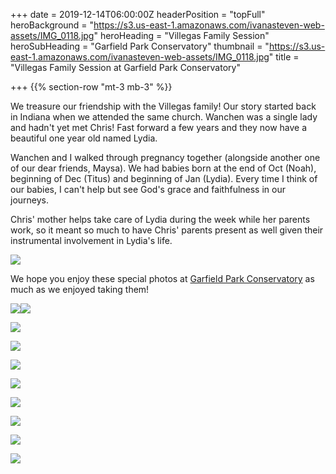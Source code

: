 +++
date = 2019-12-14T06:00:00Z
headerPosition = "topFull"
heroBackground = "https://s3.us-east-1.amazonaws.com/ivanasteven-web-assets/IMG_0118.jpg"
heroHeading = "Villegas Family Session"
heroSubHeading = "Garfield Park Conservatory"
thumbnail = "https://s3.us-east-1.amazonaws.com/ivanasteven-web-assets/IMG_0118.jpg"
title = "Villegas Family Session at Garfield Park Conservatory"

+++
{{% section-row "mt-3 mb-3" %}}

We treasure our friendship with the Villegas family! Our story started back in Indiana when we attended the same church. Wanchen was a single lady and hadn't yet met Chris! Fast forward a few years and they now have a beautiful one year old named Lydia.

Wanchen and I walked through pregnancy together (alongside another one of our dear friends, Maysa). We had babies born at the end of Oct (Noah), beginning of Dec (Titus) and beginning of Jan (Lydia). Every time I think of our babies, I can't help but see God's grace and faithfulness in our journeys.

Chris' mother helps take care of Lydia during the week while her parents work, so it meant so much to have Chris' parents present as well given their instrumental involvement in Lydia's life.

![](https://s3.us-east-1.amazonaws.com/ivanasteven-web-assets/IMG_0005.jpg)

We hope you enjoy these special photos at [Garfield Park Conservatory](https://garfieldconservatory.org/ "Garfield Park Conservatory") as much as we enjoyed taking them!

![](https://s3.us-east-1.amazonaws.com/ivanasteven-web-assets/v2.jpg)![](https://s3.us-east-1.amazonaws.com/ivanasteven-web-assets/IMG_0122.jpg)

![](https://s3.us-east-1.amazonaws.com/ivanasteven-web-assets/IMG_0094.jpg)

![](https://s3.us-east-1.amazonaws.com/ivanasteven-web-assets/IMG_0186.jpg)

![](https://s3.us-east-1.amazonaws.com/ivanasteven-web-assets/v1.jpg)

![](https://s3.us-east-1.amazonaws.com/ivanasteven-web-assets/IMG_0204.jpg)

![](https://s3.us-east-1.amazonaws.com/ivanasteven-web-assets/IMG_0118.jpg)

![](https://s3.us-east-1.amazonaws.com/ivanasteven-web-assets/v4.jpg)

![](https://s3.us-east-1.amazonaws.com/ivanasteven-web-assets/IMG_0161.jpg)

![](https://s3.us-east-1.amazonaws.com/ivanasteven-web-assets/v3.jpg)